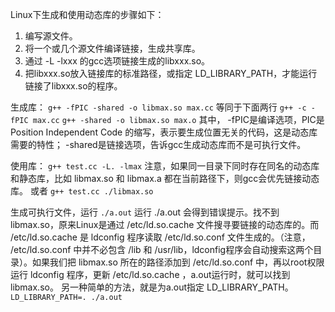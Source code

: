 Linux下生成和使用动态库的步骤如下：

1. 编写源文件。
2. 将一个或几个源文件编译链接，生成共享库。
3. 通过 -L<path> -lxxx 的gcc选项链接生成的libxxx.so。
4. 把libxxx.so放入链接库的标准路径，或指定 LD_LIBRARY_PATH，才能运行链接了libxxx.so的程序。  

生成库：
`g++ -fPIC -shared -o libmax.so max.cc` 
等同于下面两行 
`g++ -c -fPIC max.cc`
`g++ -shared -o libmax.so max.o`
其中， -fPIC是编译选项，PIC是 Position Independent Code 的缩写，表示要生成位置无关的代码，这是动态库需要的特性； -shared是链接选项，告诉gcc生成动态库而不是可执行文件。

使用库：
`g++ test.cc -L. -lmax` 
注意，如果同一目录下同时存在同名的动态库和静态库，比如 libmax.so 和 libmax.a 都在当前路径下，则gcc会优先链接动态库。
或者
`g++ test.cc ./libmax.so`

生成可执行文件，运行
`./a.out`
运行 ./a.out 会得到错误提示。找不到libmax.so，原来Linux是通过 /etc/ld.so.cache 文件搜寻要链接的动态库的。而 /etc/ld.so.cache 是 ldconfig 程序读取 /etc/ld.so.conf 文件生成的。（注意， /etc/ld.so.conf 中并不必包含 /lib 和 /usr/lib，ldconfig程序会自动搜索这两个目录）。如果我们把 libmax.so 所在的路径添加到 /etc/ld.so.conf 中，再以root权限运行 ldconfig 程序，更新 /etc/ld.so.cache ，a.out运行时，就可以找到 libmax.so。
另一种简单的方法，就是为a.out指定 LD_LIBRARY_PATH。
`LD_LIBRARY_PATH=. ./a.out`

